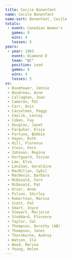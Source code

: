 ```yaml
---
title: Cecile Bonenfant
name: Cecile Bonenfant
name-sort: Bonenfant, Cecile
totals:
 - event: Canadian Women's
   games: 9
   wins: 4
   losses: 5
years:
 - year: 1965
   event: Diamond D
   team: "QC"
   position: Lead
   games: 9
   wins: 4
   losses: 5
vs:
 - Boomhower, Jennie
 - Boudreau, Anne
 - Callaghan, Joan
 - Cameron, Pat
 - Carr, Avis
 - Casselman, Peggy
 - Cmolik, Lesley
 - Coben, Fay
 - Douglas, Janet
 - Farquhar, Elsie
 - Fortune, Bobbie
 - Hayes, Ruth
 - Hill, Florence
 - Irwin, Fern
 - Johnson, Regina
 - Kortgaard, Vivian
 - Law, Elva
 - Lenihan, Geraldine
 - MacMillan, Sybil
 - MacNevin, Barbara
 - McDonald, Fern
 - McDonald, Pat
 - Orser, Anne
 - Pilson, Shirley
 - Robertson, Marnie
 - Scott, Pat
 - Smart, Joyce
 - Stewart, Marjorie
 - Stoddard, Florence
 - Taylor, Val
 - Thompson, Dorothy (AB)
 - Thompson, Janet
 - Thornburne, Audrey
 - Watson, Ila
 - Wood, Marina
 - Young, Helen
---
```

